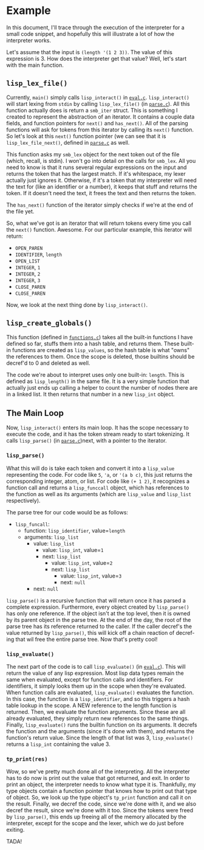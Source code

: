 Example
=======

In this document, I'll trace through the execution of the interpreter for a
small code snippet, and hopefully this will illustrate a lot of how the
interpreter works.

Let's assume that the input is `(length '(1 2 3))`.  The value of this
expression is 3.  How does the interpreter get that value?  Well, let's start
with the main function.

`lisp_lex_file()`
-----------------

Currently, `main()` simply calls `lisp_interact()` in [`eval.c`](src/eval.c).
`lisp_interact()` will start lexing from `stdin` by calling `lisp_lex_file()`
(in [`parse.c`](src/parse.c)).  All this function actually does is return a
`smb_iter` struct.  This is something I created to represent the abstraction of
an iterator.  It contains a couple data fields, and function pointers for
`next()` and `has_next()`.  All of the parsing functions will ask for tokens
from this iterator by calling its `next()` function.  So let's look at this
`next()` function pointer (we can see that it is `lisp_lex_file_next()`, defined
in [`parse.c`](src/parse.c) as well.

This function asks my `smb_lex` object for the next token out of the file
(which, recall, is stdin).  I won't go into detail on the calls for `smb_lex`.
All you need to know is that it runs several regular expressions on the input
and returns the token that has the largest match.  If it's whitespace, my lexer
actually just ignores it.  Otherwise, if it's a token that my interpreter will
need the text for (like an identifier or a number), it keeps that stuff and
returns the token.  If it doesn't need the text, it frees the text and then
returns the token.

The `has_next()` function of the iterator simply checks if we're at the end of
the file yet.

So, what we've got is an iterator that will return tokens every time you call
the `next()` function.  Awesome.  For our particular example, this iterator will
return:

- `OPEN_PAREN`
- `IDENTIFIER`, `length`
- `OPEN_LIST`
- `INTEGER`, `1`
- `INTEGER`, `2`
- `INTEGER`, `3`
- `CLOSE_PAREN`
- `CLOSE_PAREN`

Now, we look at the next thing done by `lisp_interact()`.

`lisp_create_globals()`
-----------------------

This function (defined in [`functions.c`](src/functions.c)) takes all the
built-in functions I have defined so far, stuffs them into a hash table, and
returns them.  These built-in functions are created as `lisp_values`, so the
hash table is what "owns" the references to them.  Once the scope is deleted,
those builtins should be decref'd to 0 and deleted as well.

The code we're about to interpret uses only one built-in: `length`.  This is
defined as `lisp_length()` in the same file.  It is a very simple function that
actually just ends up calling a helper to count the number of nodes there are in
a linked list.  It then returns that number in a new `lisp_int` object.

The Main Loop
-------------

Now, `lisp_interact()` enters its main loop.  It has the scope necessary to
execute the code, and it has the token stream ready to start tokenizing.  It
calls `lisp_parse()` (in [`parse.c`](src/parse.c))next, with a pointer to the
iterator.

### `lisp_parse()`

What this will do is take each token and convert it into a `lisp_value`
representing the code.  For code like `5`, `'a`, or `'(a b c)`, this just
returns the corresponding integer, atom, or list.  For code like `(+ 1 2)`, it
recognizes a function call and returns a `lisp_funccall` object, which has
references to the function as well as its arguments (which are `lisp_value` and
`lisp_list` respectively).

The parse tree for our code would be as follows:

- `lisp_funcall`:
    - function: `lisp_identifier`, value=`length`
    - arguments: `lisp_list`
        - value: `lisp_list`
            - value: `lisp_int`, value=`1`
            - next: `lisp_list`
                - value: `lisp_int`, value=`2`
                - next: `lisp_list`
                    - value: `lisp_int`, value=`3`
                    - next: `null`
        - next: `null`

`lisp_parse()` is a recursive function that will return once it has parsed a
complete expression.  Furthermore, every object created by `lisp_parse()` has
only one reference.  If the object isn't at the top level, then it is owned by
its parent object in the parse tree.  At the end of the day, the root of the
parse tree has its reference returned to the caller.  If the caller decref's the
value returned by `lisp_parse()`, this will kick off a chain reaction of
decref-ing that wil free the entire parse tree.  Now that's pretty cool!

### `lisp_evaluate()`

The next part of the code is to call `lisp_evaluate()` (in
[`eval.c`](src/eval.c)).  This will return the value of any lisp expression.
Most lisp data types remain the same when evaluated, except for function calls
and identifiers.  For identifiers, it simply looks them up in the scope when
they're evaluated.  When function calls are evaluated, `lisp_evaluate()`
evaluates the function.  In this case, the function is a `lisp_identifier`, and
so this triggers a hash table lookup in the scope.  A NEW reference to the
length function is returned.  Then, we evaluate the function arguments.  Since
these are all already evaluated, they simply return new references to the same
things.  Finally, `lisp_evaluate()` runs the builtin function on its arguments.
It decrefs the function and the arguments (since it's done with them), and
returns the function's return value.  Since the length of that list was 3,
`lisp_evaluate()` returns a `lisp_int` containing the value 3.

### `tp_print(res)`

Wow, so we've pretty much done all of the interpreting.  All the interpreter has
to do now is print out the value that got returned, and exit.  In order to print
an object, the interpreter needs to know what type it is.  Thankfully, my type
objects contain a function pointer that knows how to print out that type of
object.  So, we look up the type object's `tp_print` function and call it on the
result.  Finally, we decref the code, since we're done with it, and we also
decref the result, since we're done with it too.  Since the tokens were freed by
`lisp_parse()`, this ends up freeing all of the memory allocated by the
interpreter, except for the scope and the lexer, which we do just before
exiting.


TADA!
